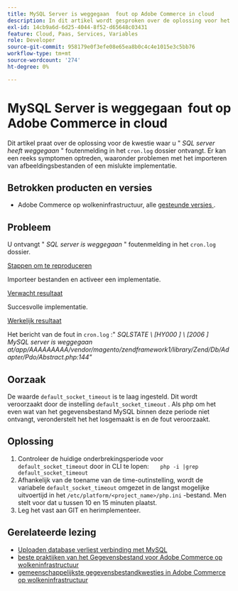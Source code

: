 ```yaml
---
title: MySQL Server is weggegaan ​ fout op Adobe Commerce in cloud
description: In dit artikel wordt gesproken over de oplossing voor het probleem waarbij een foutbericht " *SQL server has away*" in het bestand ` cron.log` wordt weergegeven. Er kan een reeks symptomen optreden, waaronder problemen met het importeren van afbeeldingsbestanden of een mislukte implementatie.
exl-id: 14cb9a6d-6d25-4044-8f52-d65648c03431
feature: Cloud, Paas, Services, Variables
role: Developer
source-git-commit: 958179e0f3efe08e65ea8b0c4c4e1015e3c5bb76
workflow-type: tm+mt
source-wordcount: '274'
ht-degree: 0%

---
```


# MySQL Server is weggegaan &#x200B; fout op Adobe Commerce in cloud

Dit artikel praat over de oplossing voor de kwestie waar u &quot; *SQL server heeft weggegaan* &quot; foutenmelding in het `cron.log` dossier ontvangt. Er kan een reeks symptomen optreden, waaronder problemen met het importeren van afbeeldingsbestanden of een mislukte implementatie.

## Betrokken producten en versies

* Adobe Commerce op wolkeninfrastructuur, alle [ gesteunde versies ](https://magento.com/sites/default/files/magento-software-lifecycle-policy.pdf).

## Probleem

U ontvangt &quot; *SQL server is weggegaan* &quot; foutenmelding in het `cron.log` dossier.

<u> Stappen om te reproduceren </u>

Importeer bestanden en activeer een implementatie.

<u> Verwacht resultaat </u>

Succesvolle implementatie.

<u> Werkelijk resultaat </u>

Het bericht van de fout in `cron.log` :&quot; *SQLSTATE \ [HY000 \] \ [2006 \] MySQL server is weggegaan at/app/AAAAAAAAA/vendor/magento/zendframework1/library/Zend/Db/Adapter/Pdo/Abstract.php:144&quot;*

## Oorzaak

De waarde `default_socket_timeout` is te laag ingesteld. Dit wordt veroorzaakt door de instelling `default_socket_timeout` . Als php om het even wat van het gegevensbestand MySQL binnen deze periode niet ontvangt, veronderstelt het het losgemaakt is en de fout veroorzaakt.

## Oplossing

1. Controleer de huidige onderbrekingsperiode voor `default_socket_timeout` door in CLI te lopen:    ```    php -i |grep default_socket_timeout    ```
1. Afhankelijk van de toename van de time-outinstelling, wordt de variabele `default_socket_timeout` omgezet in de langst mogelijke uitvoertijd in het `/etc/platform/<project_name>/php.ini` -bestand. Men stelt voor dat u tussen 10 en 15 minuten plaatst.
1. Leg het vast aan GIT en herimplementeer.

## Gerelateerde lezing

* [Uploaden database verliest verbinding met MySQL](/help/troubleshooting/database/database-upload-loses-connection-to-mysql.md)
* [ beste praktijken van het Gegevensbestand voor Adobe Commerce op wolkeninfrastructuur ](https://experienceleague.adobe.com/docs/commerce-operations/implementation-playbook/best-practices/planning/database-on-cloud.html)
* [ gemeenschappelijkste gegevensbestandkwesties in Adobe Commerce op wolkeninfrastructuur ](https://experienceleague.adobe.com/docs/commerce-operations/implementation-playbook/best-practices/maintenance/resolve-database-performance-issues.html)
